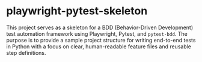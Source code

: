 # playwright-pytest-skeleton
This project serves as a skeleton for a BDD (Behavior-Driven Development) test automation framework using Playwright, Pytest, and `pytest-bdd`. The purpose is to provide a sample project structure for writing end-to-end tests in Python with a focus on clear, human-readable feature files and reusable step definitions.

